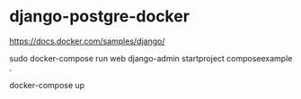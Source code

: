 # django-postgre-docker

https://docs.docker.com/samples/django/

sudo docker-compose run web django-admin startproject composeexample .


docker-compose up